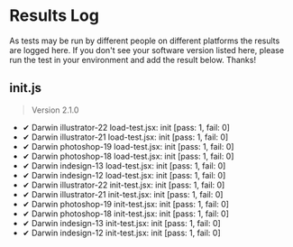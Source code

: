 # Results Log

As tests may be run by different people on different platforms the results are logged here. If you don't see your software version listed here, please run the test in your environment and add the result below. Thanks!

## init.js

> Version 2.1.0

- ✔ Darwin illustrator-22 load-test.jsx: init [pass: 1, fail: 0]
- ✔ Darwin illustrator-21 load-test.jsx: init [pass: 1, fail: 0]
- ✔ Darwin photoshop-19 load-test.jsx: init [pass: 1, fail: 0]
- ✔ Darwin photoshop-18 load-test.jsx: init [pass: 1, fail: 0]
- ✔ Darwin indesign-13 load-test.jsx: init [pass: 1, fail: 0]
- ✔ Darwin indesign-12 load-test.jsx: init [pass: 1, fail: 0]
- ✔ Darwin illustrator-22 init-test.jsx: init [pass: 1, fail: 0]
- ✔ Darwin illustrator-21 init-test.jsx: init [pass: 1, fail: 0]
- ✔ Darwin photoshop-19 init-test.jsx: init [pass: 1, fail: 0]
- ✔ Darwin photoshop-18 init-test.jsx: init [pass: 1, fail: 0]
- ✔ Darwin indesign-13 init-test.jsx: init [pass: 1, fail: 0]
- ✔ Darwin indesign-12 init-test.jsx: init [pass: 1, fail: 0]
